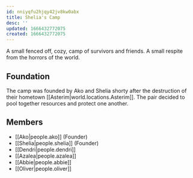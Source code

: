 ```yaml
---
id: nniyqfu2hjqy42jv8kw0abx
title: Shelia's Camp
desc: ''
updated: 1666432772075
created: 1666432772075
---
```

A small fenced off, cozy, camp of survivors and friends. A small respite from the horrors of the world.

## Foundation
The camp was founded by Ako and Shelia shorty after the destruction of their hometown [[Asterim|world.locations.Asterim]]. The pair decided to pool together resources and protect one another.

## Members
- [[Ako|people.ako]] (Founder)
- [[Shelia|people.shelia]] (Founder)
- [[Dendri|people.dendri]]
- [[Azalea|people.azalea]]
- [[Abbie|people.abbie]]
- [[Oliver|people.oliver]]